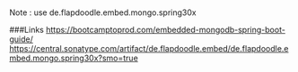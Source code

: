 ###

Note : use de.flapdoodle.embed.mongo.spring30x 


###Links
https://bootcamptoprod.com/embedded-mongodb-spring-boot-guide/
https://central.sonatype.com/artifact/de.flapdoodle.embed/de.flapdoodle.embed.mongo.spring30x?smo=true
